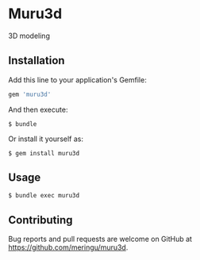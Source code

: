 # Muru3d

3D modeling

## Installation

Add this line to your application's Gemfile:

```ruby
gem 'muru3d'
```

And then execute:

    $ bundle

Or install it yourself as:

    $ gem install muru3d

## Usage

    $ bundle exec muru3d

## Contributing

Bug reports and pull requests are welcome on GitHub at https://github.com/meringu/muru3d.
